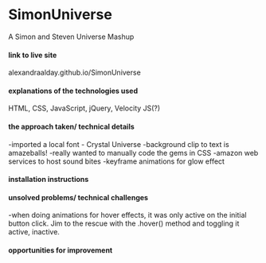 # SimonUniverse
A Simon and Steven Universe Mashup
#### link to live site
alexandraalday.github.io/SimonUniverse

#### explanations of the technologies used
HTML, CSS, JavaScript, jQuery, Velocity JS(?)


#### the approach taken/ technical details
-imported a local font - Crystal Universe
-background clip to text is amazeballs!
-really wanted to manually code the gems in CSS
-amazon web services to host sound bites
-keyframe animations for glow effect


#### installation instructions



#### unsolved problems/ technical challenges
-when doing animations for hover effects, it was only active on the initial button click. Jim to the rescue with the .hover() method and toggling it active, inactive. 


#### opportunities for improvement


